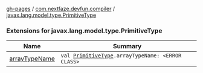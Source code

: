 [gh-pages](../../index.md) / [com.nextfaze.devfun.compiler](../index.md) / [javax.lang.model.type.PrimitiveType](./index.md)

### Extensions for javax.lang.model.type.PrimitiveType

| Name | Summary |
|---|---|
| [arrayTypeName](array-type-name.md) | `val `[`PrimitiveType`](http://docs.oracle.com/javase/6/docs/api/javax/lang/model/type/PrimitiveType.html)`.arrayTypeName: <ERROR CLASS>` |
